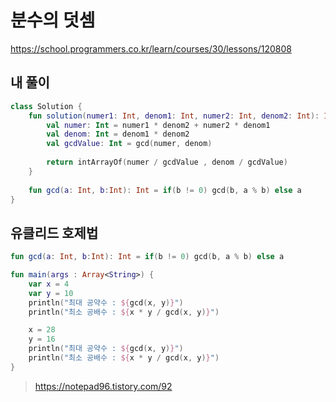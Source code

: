 # 분수의 덧셈

https://school.programmers.co.kr/learn/courses/30/lessons/120808

## 내 풀이
```kt
class Solution {
    fun solution(numer1: Int, denom1: Int, numer2: Int, denom2: Int): IntArray {
        val numer: Int = numer1 * denom2 + numer2 * denom1
        val denom: Int = denom1 * denom2
        val gcdValue: Int = gcd(numer, denom)
        
        return intArrayOf(numer / gcdValue , denom / gcdValue)
    }
    
    fun gcd(a: Int, b:Int): Int = if(b != 0) gcd(b, a % b) else a
}
```

## 유클리드 호제법
```kt
fun gcd(a: Int, b:Int): Int = if(b != 0) gcd(b, a % b) else a

fun main(args : Array<String>) {
    var x = 4
    var y = 10
    println("최대 공약수 : ${gcd(x, y)}")
    println("최소 공배수 : ${x * y / gcd(x, y)}")

    x = 28
    y = 16
    println("최대 공약수 : ${gcd(x, y)}")
    println("최소 공배수 : ${x * y / gcd(x, y)}")
}
```
> https://notepad96.tistory.com/92